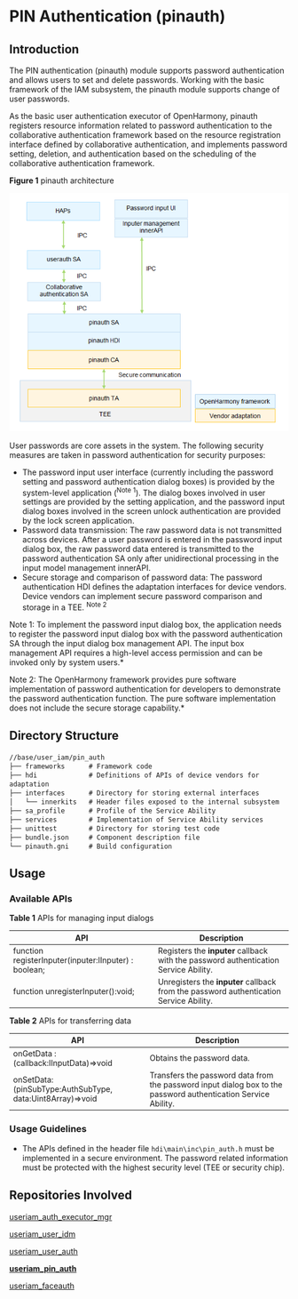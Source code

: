 # PIN Authentication (pinauth)



## Introduction

The PIN authentication (pinauth) module supports password authentication and allows users to set and delete passwords. Working with the basic framework of the IAM subsystem, the pinauth module supports change of user passwords.

As the basic user authentication executor of OpenHarmony, pinauth registers resource information related to password authentication to the collaborative authentication framework based on the resource registration interface defined by collaborative authentication, and implements password setting, deletion, and authentication based on the scheduling of the collaborative authentication framework.

**Figure 1** pinauth architecture

<img src="figures/pinauth_architecture.png" alt="pinauth_architecture" style="zoom:80%;" />



User passwords are core assets in the system. The following security measures are taken in password authentication for security purposes:

- The password input user interface (currently including the password setting and password authentication dialog boxes) is provided by the system-level application (<sup>Note 1</sup>). The dialog boxes involved in user settings are provided by the setting application, and the password input dialog boxes involved in the screen unlock authentication are provided by the lock screen application.
- Password data transmission: The raw password data is not transmitted across devices. After a user password is entered in the password input dialog box, the raw password data entered is transmitted to the password authentication SA only after unidirectional processing in the input model management innerAPI.
- Secure storage and comparison of password data: The password authentication HDI defines the adaptation interfaces for device vendors. Device vendors can implement secure password comparison and storage in a TEE. <sup>Note 2</sup>

Note 1: To implement the password input dialog box, the application needs to register the password input dialog box with the password authentication SA through the input dialog box management API. The input box management API requires a high-level access permission and can be invoked only by system users.*

Note 2: The OpenHarmony framework provides pure software implementation of password authentication for developers to demonstrate the password authentication function. The pure software implementation does not include the secure storage capability.*

## Directory Structure

```undefined
//base/user_iam/pin_auth
├── frameworks		# Framework code
├── hdi			    # Definitions of APIs of device vendors for adaptation
├── interfaces		# Directory for storing external interfaces
│   └── innerkits	# Header files exposed to the internal subsystem
├── sa_profile		# Profile of the Service Ability
├── services		# Implementation of Service Ability services
├── unittest		# Directory for storing test code
├── bundle.json		# Component description file
└── pinauth.gni		# Build configuration
```


## Usage

### Available APIs

**Table 1** APIs for managing input dialogs

| API | Description                            |
| ------ | -------------------------------- |
| function registerInputer(inputer:IInputer) : boolean; | Registers the **inputer** callback with the password authentication Service Ability.  |
| function unregisterInputer():void;                    | Unregisters the **inputer** callback from the password authentication Service Ability.|

**Table 2** APIs for transferring data

| API| Description                      |
| ------ | -------------------------------- |
| onGetData : (callback:IInputData)=>void | Obtains the password data.|
| onSetData:(pinSubType:AuthSubType, data:Uint8Array)=>void | Transfers the password data from the password input dialog box to the password authentication Service Ability.|

### Usage Guidelines

- The APIs defined in the header file ```hdi\main\inc\pin_auth.h``` must be implemented in a secure environment. The password related information must be protected with the highest security level (TEE or security chip).

## Repositories Involved

[useriam_auth_executor_mgr](https://gitee.com/openharmony-sig/useriam_coauth)

[useriam_user_idm](https://gitee.com/openharmony-sig/useriam_useridm)

[useriam_user_auth](https://gitee.com/openharmony-sig/useriam_userauth)

**[useriam_pin_auth](https://gitee.com/openharmony-sig/useriam_pinauth)**

[useriam_faceauth](https://gitee.com/openharmony/useriam_faceauth)
